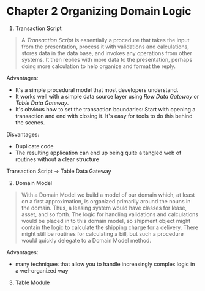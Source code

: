# Chapter 2 Organizing Domain Logic

1. Transaction Script

> A _Transaction Script_ is essentially a procedure that takes the input from the presentation, process it with validations and calculations, stores data in the data base, and invokes any operations from other systems. It then replies with more data to the presentation, perhaps doing more calculation to help organize and format the reply.

Advantages:

- It's a simple procedural model that most developers understand.
- It works well with a simple data source layer using _Row Data Gateway_ or _Table Data Gateway_.
- It's obvious how to set the transaction boundaries: Start with opening a transaction and end with closing it. It's easy for tools to do this behind the scenes.

Disvantages:
- Duplicate code
- The resulting application can end up being quite a tangled web of routines without a clear structure

Transaction Script -> Table Data Gateway

2. Domain Model

> With a Domain Model we build a model of our domain which, at least on a first approximation, is organized primarily around the nouns in the domain. Thus, a leasing system would have classes for lease, asset, and so forth. The logic for handling validations and calculations would be placed in to this domain model, so shipment object might contain the logic to calculate the shipping charge for a delivery. There might still be routines for calculating a bill, but such a procedure would quickly delegate to a Domain Model method.

Advantages:
- many techniques that allow you to handle increasingly complex logic in a wel-organized way

3. Table Module

